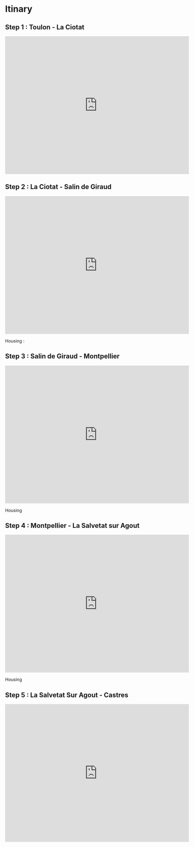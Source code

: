 
# Itinary

## Step 1 : Toulon - La Ciotat

<iframe src="https://www.google.com/maps/embed?pb=!1m34!1m12!1m3!1d78321.38443262897!2d5.707505047085683!3d43.15417524577065!2m3!1f0!2f0!3f0!3m2!1i1024!2i768!4f13.1!4m19!3e1!4m5!1s0x12c91b027b35b2fd%3A0x40819a5fd8fc830!2sToulon!3m2!1d43.124227999999995!2d5.928!4m5!1s0x12c9068ce4db40bf%3A0x40819a5fd8fc910!2sSanary-sur-Mer!3m2!1d43.118021!2d5.801435!4m5!1s0x12c9af63ace8b8e5%3A0x40819a5fd9703d0!2sLa+Ciotat!3m2!1d43.173652999999995!2d5.605155!5e0!3m2!1sfr!2sfr!4v1563463675024!5m2!1sfr!2sfr" width="600" height="450" frameborder="0" style="border:0" allowfullscreen></iframe>


## Step 2 : La Ciotat - Salin de Giraud

<iframe src="https://www.google.com/maps/embed?pb=!1m40!1m12!1m3!1d220747.53756628837!2d5.133657003326203!3d43.36838704705433!2m3!1f0!2f0!3f0!3m2!1i1024!2i768!4f13.1!4m25!3e1!4m5!1s0x12c9af63ace8b8e5%3A0x40819a5fd9703d0!2sLa+Ciotat%2C+13600!3m2!1d43.173652999999995!2d5.605155!4m5!1s0x12c9b9752e72b85d%3A0xac556ecae93c9892!2sCol+de+la+Gineste%2C+Marseille!3m2!1d43.240054!2d5.457177!4m5!1s0x12b61c0d9c290d4f%3A0x85e6786455e0944a!2s%C3%89tang+de+Citis%2C+Saint-Mitre-les-Remparts!3m2!1d43.469114499999996!2d4.9844501!4m5!1s0x12b615316ed626f9%3A0xb6837d7fa194f198!2sSalin+de+Giraud%2C+Arles!3m2!1d43.410458999999996!2d4.732263!5e0!3m2!1sfr!2sfr!4v1563431894938!5m2!1sfr!2sfr" width="600" height="450" frameborder="0" style="border:0" allowfullscreen></iframe>


Housing  :


## Step 3 : Salin de Giraud - Montpellier 

<iframe src="https://www.google.com/maps/embed?pb=!1m34!1m12!1m3!1d185190.10246636104!2d4.167154004334346!3d43.51077634902883!2m3!1f0!2f0!3f0!3m2!1i1024!2i768!4f13.1!4m19!3e1!4m5!1s0x12b615316ed626f9%3A0xb6837d7fa194f198!2sSalin+de+Giraud%2C+13129+Arles!3m2!1d43.410458999999996!2d4.732263!4m5!1s0x12b6980718c43b47%3A0x4078821166ab9a0!2sLa+Grande-Motte!3m2!1d43.560704!2d4.086072!4m5!1s0x12b6af0725dd9db1%3A0xad8756742894e802!2sMontpellier!3m2!1d43.610769!2d3.8767159999999996!5e0!3m2!1sfr!2sfr!4v1563463123737!5m2!1sfr!2sfr" width="600" height="450" frameborder="0" style="border:0" allowfullscreen></iframe>

Housing 


## Step 4 : Montpellier - La Salvetat sur Agout

<iframe src="https://www.google.com/maps/embed?pb=!1m34!1m12!1m3!1d370202.6357366334!2d3.0096188803675434!3d43.53970401903719!2m3!1f0!2f0!3f0!3m2!1i1024!2i768!4f13.1!4m19!3e1!4m5!1s0x12b6af0725dd9db1%3A0xad8756742894e802!2sMontpellier!3m2!1d43.610769!2d3.8767159999999996!4m5!1s0x12b1920b139c322f%3A0x6ba57c455eea6225!2sCol+de+Fontfroide%2C+Fraisse-sur-Agout!3m2!1d43.598942!2d2.8393789999999997!4m5!1s0x12b1edf8cdac64df%3A0x110373bebf6ea73a!2sLa+Salvetat-sur-Agout!3m2!1d43.600460999999996!2d2.702604!5e0!3m2!1sfr!2sfr!4v1563463309354!5m2!1sfr!2sfr" width="600" height="450" frameborder="0" style="border:0" allowfullscreen></iframe>

Housing


## Step 5 : La Salvetat Sur Agout - Castres

<iframe src="https://www.google.com/maps/embed?pb=!1m40!1m12!1m3!1d184961.34887542351!2d2.332086212046371!3d43.5852773301624!2m3!1f0!2f0!3f0!3m2!1i1024!2i768!4f13.1!4m25!3e1!4m5!1s0x12b1edf8cdac64df%3A0x110373bebf6ea73a!2sLa+Salvetat-sur-Agout!3m2!1d43.600460999999996!2d2.702604!4m5!1s0x12b1e45dc13cce37%3A0xa9b69017beaf1cb1!2sAngles!3m2!1d43.563586!2d2.560479!4m5!1s0x12ae1d1305f2c2f7%3A0x51fc34911ed645a1!2sCamboun%C3%A8s!3m2!1d43.586227!2d2.440458!4m5!1s0x12ae11de4b25c581%3A0x406f69c2f3bed20!2sCastres!3m2!1d43.606214!2d2.241295!5e0!3m2!1sfr!2sfr!4v1563463532057!5m2!1sfr!2sfr" width="600" height="450" frameborder="0" style="border:0" allowfullscreen></iframe>




